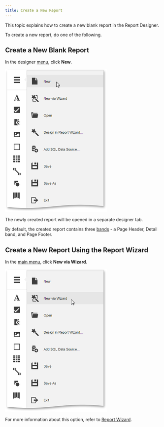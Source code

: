 ```yaml
---
title: Create a New Report
---
```

This topic explains how to create a new blank report in the Report Designer.

To create a new report, do one of the following.

## Create a New Blank Report
In the designer [menu](../../../../../interface-elements-for-web/articles/report-designer/interface-elements/menu.md), click **New**.

![web-report-designer-new](../../../../images/Img121527.png)

The newly created report will be opened in a separate designer tab.

By default, the created report contains three [bands](../../../../../interface-elements-for-web/articles/report-designer/report-elements/report-bands.md) -  a Page Header, Detail band, and Page Footer.

## Create a New Report Using the Report Wizard
In the [main menu](../../../../../interface-elements-for-web/articles/report-designer/interface-elements/menu.md), click **New via Wizard**.

![web-report-designer-invoke-wizard](../../../../images/Img24939.png)

For more information about this option, refer to [Report Wizard](../../../../../interface-elements-for-web/articles/report-designer/wizards/report-wizard.md).